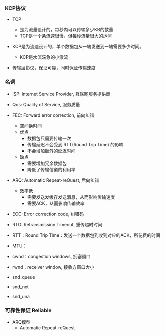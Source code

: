 ### KCP协议
 * TCP
   + 是为流量设计的，每秒内可以传输多少KB的数量
   + TCP是一个条流速很慢，但每秒流量很大的运河
 * KCP是为流速设计的，单个数据包从一端发送到一端需要多少时间。
   + KCP是水流湍急的小激流
   
 * 传输层协议，保证可靠，同时保证传输速度
 
### 名词
 * ISP: Internet Service Provider, 互联网服务提供商
 * Qos: Quality of Service, 服务质量
 * FEC: Forward error correction, 前向纠错
   + 空间换时间
   + 优点
     - 数据包只需要传输一次
     - 传输延迟不会受到 RTT(Round Trip Time) 的影响
     - 不会增加额外的延迟时间
   + 缺点
     - 需要增加冗余数据包
     - 降低了传输信道的利用率
     
 * ARQ: Automatic Repeat-reQuest, 后向纠错
   + 效率低
     - 需要发送发缓存发送消息，从而影响传输速度
     - 需要ACK，从而影响传输效率
     
 * ECC: Error correction code, 纠错码
 * RTO: Retransmission Timeout, 重传超时时间
 * RTT：Round Trip Time：发送一个数据包到收到对应的ACK，所花费的时间
 * MTU：
 * cwnd：congestion windows, 拥塞窗口
 * rwnd：receiver window, 接收方窗口大小
 * snd_queue
 * snd_nxt
 * snd_una
 
### 可靠性保证 Reliable
 * ARQ模型
   + Automatic Repeat-reQuest